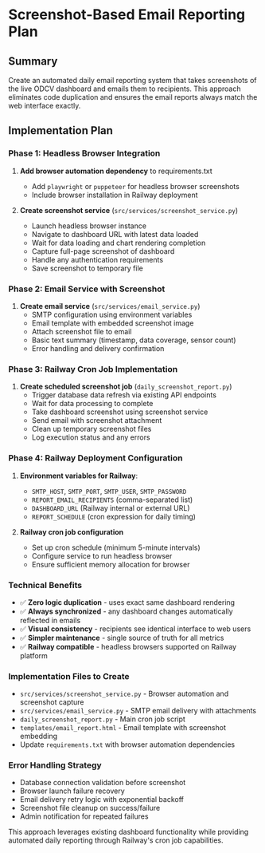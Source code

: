 # Screenshot-Based Email Reporting Plan

## Summary
Create an automated daily email reporting system that takes screenshots of the live ODCV dashboard and emails them to recipients. This approach eliminates code duplication and ensures the email reports always match the web interface exactly.

## Implementation Plan

### Phase 1: Headless Browser Integration
1. **Add browser automation dependency** to requirements.txt
   - Add `playwright` or `puppeteer` for headless browser screenshots
   - Include browser installation in Railway deployment

2. **Create screenshot service** (`src/services/screenshot_service.py`)
   - Launch headless browser instance
   - Navigate to dashboard URL with latest data loaded
   - Wait for data loading and chart rendering completion
   - Capture full-page screenshot of dashboard
   - Handle any authentication requirements
   - Save screenshot to temporary file

### Phase 2: Email Service with Screenshot
1. **Create email service** (`src/services/email_service.py`)
   - SMTP configuration using environment variables
   - Email template with embedded screenshot image
   - Attach screenshot file to email
   - Basic text summary (timestamp, data coverage, sensor count)
   - Error handling and delivery confirmation

### Phase 3: Railway Cron Job Implementation
1. **Create scheduled screenshot job** (`daily_screenshot_report.py`)
   - Trigger database data refresh via existing API endpoints
   - Wait for data processing to complete
   - Take dashboard screenshot using screenshot service
   - Send email with screenshot attachment
   - Clean up temporary screenshot files
   - Log execution status and any errors

### Phase 4: Railway Deployment Configuration
1. **Environment variables for Railway**:
   - `SMTP_HOST`, `SMTP_PORT`, `SMTP_USER`, `SMTP_PASSWORD`
   - `REPORT_EMAIL_RECIPIENTS` (comma-separated list)
   - `DASHBOARD_URL` (Railway internal or external URL)
   - `REPORT_SCHEDULE` (cron expression for daily timing)

2. **Railway cron job configuration**
   - Set up cron schedule (minimum 5-minute intervals)
   - Configure service to run headless browser
   - Ensure sufficient memory allocation for browser

### Technical Benefits
- ✅ **Zero logic duplication** - uses exact same dashboard rendering
- ✅ **Always synchronized** - any dashboard changes automatically reflected in emails
- ✅ **Visual consistency** - recipients see identical interface to web users
- ✅ **Simpler maintenance** - single source of truth for all metrics
- ✅ **Railway compatible** - headless browsers supported on Railway platform

### Implementation Files to Create
- `src/services/screenshot_service.py` - Browser automation and screenshot capture
- `src/services/email_service.py` - SMTP email delivery with attachments
- `daily_screenshot_report.py` - Main cron job script
- `templates/email_report.html` - Email template with screenshot embedding
- Update `requirements.txt` with browser automation dependencies

### Error Handling Strategy
- Database connection validation before screenshot
- Browser launch failure recovery
- Email delivery retry logic with exponential backoff
- Screenshot file cleanup on success/failure
- Admin notification for repeated failures

This approach leverages existing dashboard functionality while providing automated daily reporting through Railway's cron job capabilities.